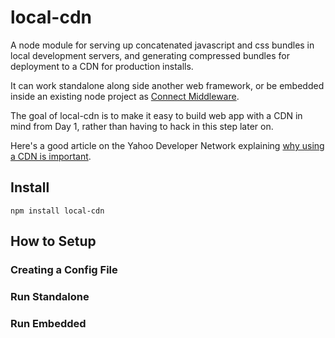 # local-cdn

A node module for serving up concatenated javascript and css bundles in local development servers,
and generating compressed bundles for deployment to a CDN for production installs.

It can work standalone along side another web framework, or be embedded inside an existing node
project as [Connect Middleware](http://senchalabs.github.com/connect/).

The goal of local-cdn is to make it easy to build web app with a CDN in mind from Day 1, rather
than having to hack in this step later on.

Here's a good article on the Yahoo Developer Network explaining 
[why using a CDN is important](http://developer.yahoo.com/blogs/ydn/posts/2007/04/high_performanc_1/).

## Install

    npm install local-cdn

## How to Setup

### Creating a Config File

### Run Standalone

### Run Embedded

